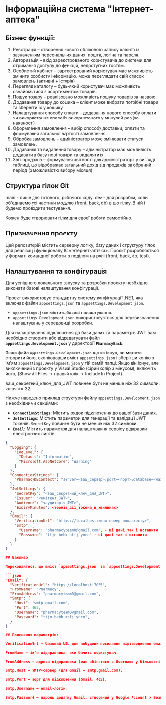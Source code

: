 # Інформаційна система "Інтернет-аптека"

## Бізнес функції:

1. Реєстрація – створення нового облікового запису клієнта із зазначенням персональних даних: пошти, логіна та пароля.  
2. Авторизація – вхід зареєстрованого користувача до системи для отримання доступу до функцій, недоступних гостям.  
3. Особистий кабінет – зареєстрований користувач має можливість змінити особисту інформацію, може переглядати свій список замовлень (активні + історія)  
4. Перегляд каталогу – будь-який користувач має можливість ознайомитися з асортиментом товарів.  
5. Пошук товару – реалізовано можливість пошуку товарів за назвою.  
6. Додавання товару до кошика – клієнт може вибрати потрібні товари та зберегти їх у кошику  
7. Налаштування способу оплати – додавання нового способу оплати чи використання способу використаного у минулий раз (за наявності)  
8. Оформлення замовлення – вибір способу доставки, оплати та формування загальної вартості замовлення.  
9. Обробка замовлень – адміністратор може змінювати статуси замовлень.  
10. Додавання та видалення товару – адміністратор має можливість додавати в базу нові товари та видаляти їх.  
11. Звіт продажів – формування звітності для адміністратора у вигляді таблиці, що відображає загальний дохід від продажів за обраний період (з можливістю вибору місяця).


## Структура гілок Git

main - лише для готового, робочого коду. dev - для розробки, коли об'єднаємо усі частини модулю (front, back, db) в цю гілку. В ній і будемо проводити тестування.

Кожен буде створювати гілки для своєї роботи самостійно.

## Призначення проекту

Цей репозиторій містить серверну логіку, базу даних і структуру гілок для реалізації функціоналу ІС «Інтернет-аптека». Проєкт розробляється у форматі командної роботи, з поділом на ролі (front, back, db, test).

## Налаштування та конфігурація

Для успішного локального запуску та розробки проєкту необхідно виконати базові налаштування конфігурації.

Проєкт використовує стандартну систему конфігурації .NET, яка включає файли `appsettings.json` та `appsettings.Development.json`.

* `appsettings.json` містить базові налаштування.
* `appsettings.Development.json` використовується для перевизначення налаштувань у середовищі розробки.

Для налаштування підключення до бази даних та параметрів JWT вам необхідно створити або відредагувати файл **`appsettings.Development.json`** у директорії **`PharmacyBack`**.

Якщо файл `appsettings.Development.json` ще не існує, ви можете створити його, скопіювавши вміст `appsettings.json` і зберігши копію з ім'ям `appsettings.Development.json` у тій самій папці. Якщо він існує, але виключений з проєкту у Visual Studio (сірий колір з мінусом), включіть його,  (Show All Files -> правий клік -> Include In Project).

ваш_секретний_ключ_для_JWT повинен бути не менше ніж 32 символи: ключ >= 32.

Нижче наведено приклад структури файлу `appsettings.Development.json` з необхідними секціями:

* **`ConnectionStrings`**: Містить рядок підключення до вашої бази даних.
* **`JwtSettings`**: Містить параметри для генерації та валідації JWT токенів. `SecretKey` повинен бути не менше ніж 32 символи.
* **`Email`**: Містить параметри для налаштування сервісу відправки електронних листів.

```json
{
  "Logging": {
    "LogLevel": {
      "Default": "Information",
      "Microsoft.AspNetCore": "Warning"
    }
  },
  "ConnectionStrings": {
    "PharmacyDBContext": "server=<ваш_сервер>;port=<порт>;database=<назва_БД>;user=<користувач_БД>;password=<пароль_БД>"
  },
  "JwtSettings": {
    "SecretKey": "<ваш_секретний_ключ_для_JWT>",
    "Issuer": "<емітент_JWT>",
    "Audience": "<аудиторія_JWT>",
    "ExpiryMinutes": <термін_дії_токена_в_хвилинах>
  },
  "Email": {
    "VerificationUrl": "https://localhost:<ваш номер локалхосту>",
    "Smtp": {
      "Username": "pharmacyteam0@gmail.com", - ці дані так і вставити
      "Password": "ttjn bebb ntfj yncn" - ці дані так і вставити
    }
  }
}
                                                                               
## Важливо 

Переконайтеся, що вміст `appsettings.json` та `appsettings.Development.json` разом створювали код, що знаходиться нижче: 

```json
"Email": {
  "VerificationUrl": "https://localhost:7035",
  "FromName": "Pharmacy",
  "FromAddress": "pharmacyteam0@gmail.com",
  "Smtp": {
    "Host": "smtp.gmail.com",
    "Port": 465,
    "Username": "pharmacyteam0@gmail.com",
    "Password": "ttjn bebb ntfj yncn",
  }
}

## Пояснення параметрів:

VerificationUrl — базовий URL для побудови посилання підтвердження email (наприклад, https://localhost:7035).

FromName — ім’я відправника, яке бачить користувач.

FromAddress — адреса відправника (має збігатися з Username у більшості випадків).

Smtp.Host — SMTP-сервер (для Gmail — smtp.gmail.com).

Smtp.Port — порт для підключення (Gmail: 465).

Smtp.Username — email-логін.

Smtp.Password — пароль додатку Gmail, створений у Google Account > Безпека > Паролі додатків.                                                                        
                                                                               

                                                                               
